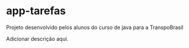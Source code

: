 # app-tarefas
Projeto desenvolvido pelos alunos do curso de java para a TranspoBrasil

Adicionar descrição aqui.
